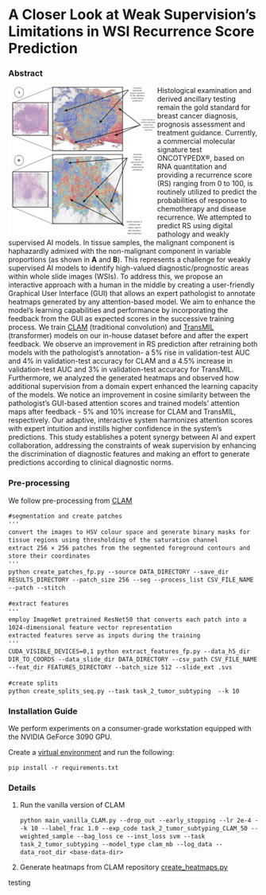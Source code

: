 # A Closer Look at Weak Supervision’s Limitations in WSI Recurrence Score Prediction

### Abstract

<img src="9.png" width="300" height="300" align="left">

Histological examination and derived ancillary testing remain the gold standard for breast cancer diagnosis, prognosis assessment and treatment guidance. Currently, a commercial molecular signature test ONCOTYPEDX®, based on RNA quantitation and providing a recurrence score (RS) ranging from 0 to 100, is routinely utilized to predict the probabilities of response to chemotherapy and disease recurrence. We attempted to predict RS using digital pathology and weakly supervised AI models. In tissue samples, the malignant component is haphazardly admixed with the non-malignant component in variable proportions (as shown in <b>A</b> and <b>B</b>). This represents a challenge for weakly supervised AI models to identify high-valued diagnostic/prognostic areas within whole slide images (WSIs). To address this, we propose an interactive approach with a human in the middle by creating a user-friendly Graphical User Interface (GUI) that allows an expert pathologist to annotate heatmaps generated by any attention-based model. We aim to enhance the model’s learning capabilities and performance by incorporating the feedback from the GUI as expected scores in the successive training process. We train [CLAM](https://github.com/mahmoodlab/CLAM) (traditional convolution) and [TransMIL](https://github.com/szc19990412/TransMIL) (transformer) models on our in-house dataset before and after the expert feedback. We observe an improvement in RS prediction after retraining both models with the pathologist’s annotation- a 5% rise in validation-test AUC and 4% in validation-test accuracy for CLAM and a 4.5% increase in validation-test AUC and 3% in validation-test accuracy for TransMIL. 
Furthermore, we analyzed the generated heatmaps and observed how additional supervision from a domain expert enhanced the learning capacity of the models. We notice an improvement in cosine similarity between the pathologist’s GUI-based attention scores and trained models’ attention maps after feedback - 5% and 10% increase for CLAM and TransMIL, respectively. Our adaptive, interactive system harmonizes attention scores with expert intuition and instills higher confidence in the system’s predictions. This study establishes a potent synergy between AI and expert collaboration, addressing the constraints of weak supervision by enhancing the discrimination of diagnostic features and making an effort to generate predictions according to clinical diagnostic norms.

### Pre-processing

We follow pre-processing from [CLAM](https://github.com/mahmoodlab/CLAM)
```
#segmentation and create patches
'''
convert the images to HSV colour space and generate binary masks for tissue regions using thresholding of the saturation channel
extract 256 × 256 patches from the segmented foreground contours and store their coordinates
'''
python create_patches_fp.py --source DATA_DIRECTORY --save_dir RESULTS_DIRECTORY --patch_size 256 --seg --process_list CSV_FILE_NAME --patch --stitch

#extract features
'''
employ ImageNet pretrained ResNet50 that converts each patch into a 1024-dimensional feature vector representation
extracted features serve as inputs during the training
'''
CUDA_VISIBLE_DEVICES=0,1 python extract_features_fp.py --data_h5_dir DIR_TO_COORDS --data_slide_dir DATA_DIRECTORY --csv_path CSV_FILE_NAME --feat_dir FEATURES_DIRECTORY --batch_size 512 --slide_ext .svs

#create splits
python create_splits_seq.py --task task_2_tumor_subtyping  --k 10
```

### Installation Guide

We perform experiments on a consumer-grade workstation equipped with the NVIDIA GeForce 3090 GPU. 

Create a [virtual environment](https://docs.python.org/3/library/venv.html) and run the following:

```
pip install -r requirements.txt
```

### Details

1. Run the vanilla version of CLAM
   ```
   python main_vanilla_CLAM.py --drop_out --early_stopping --lr 2e-4 --k 10 --label_frac 1.0 --exp_code task_2_tumor_subtyping_CLAM_50 --weighted_sample --bag_loss ce --inst_loss svm --task task_2_tumor_subtyping --model_type clam_mb --log_data --data_root_dir <base-data-dir>
   ```

2. Generate heatmaps from CLAM repository [create_heatmaps.py](https://github.com/mahmoodlab/CLAM/blob/master/create_heatmaps.py)


testing

